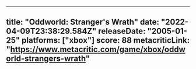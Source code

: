 
---
title: "Oddworld: Stranger's Wrath"
date: "2022-04-09T23:38:29.584Z"
releaseDate: "2005-01-25"
platforms: ["xbox"]
score: 88
metacriticLink: "https://www.metacritic.com/game/xbox/oddworld-strangers-wrath"
---
